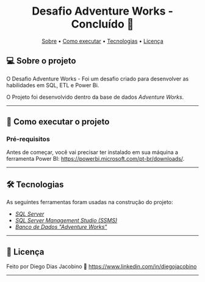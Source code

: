 <h1 align="center"> 
	Desafio Adventure Works - Concluído 🚀
</h1>

<p align="center">
 <a href="#-sobre-o-projeto">Sobre</a> •
 <a href="#-como-executar-o-projeto">Como executar</a> • 
 <a href="#-tecnologias">Tecnologias</a> • 
 <a href="#-licença">Licença</a>
</p>

## 💻 Sobre o projeto

O Desafio Adventure Works - Foi um desafio criado para desenvolver as habilidades em SQL, ETL e Power Bi.


O Projeto foi desenvolvido dentro da base de dados *Adventure Works*.

---

## 🚀 Como executar o projeto

### Pré-requisitos

Antes de começar, você vai precisar ter instalado em sua máquina a ferramenta Power BI:
https://powerbi.microsoft.com/pt-br/downloads/. 


---

## 🛠 Tecnologias

As seguintes ferramentas foram usadas na construção do projeto:

-   *[SQL Server](https://www.microsoft.com/pt-br/sql-server/sql-server-downloads)*
-   *[SQL Server Management Studio (SSMS)](https://learn.microsoft.com/pt-br/sql/ssms/download-sql-server-management-studio-ssms?view=sql-server-ver16)*
-   *[Banco de Dados "Adventure Works"](https://learn.microsoft.com/en-us/sql/samples/adventureworks-install-configure?view=sql-server-ver16&tabs=ssms)*

---

## 📝 Licença

Feito por Diego Dias Jacobino 👋 https://www.linkedin.com/in/diegojacobino

---
